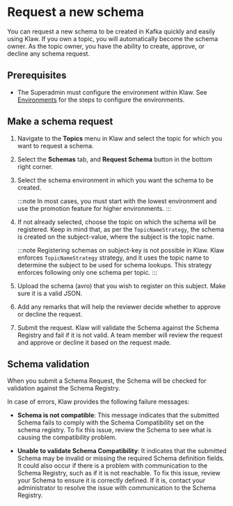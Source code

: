 # Request a new schema

You can request a new schema to be created in Kafka quickly and easily
using Klaw. If you own a topic, you will automatically become the schema
owner. As the topic owner, you have the ability to create, approve, or
decline any schema request.

## Prerequisites

- The Superadmin must configure the environment within Klaw. See
  [Environments](../../Concepts/clusters-environments) for the steps to configure the environments.

## Make a schema request

1. Navigate to the **Topics** menu in Klaw and select the topic for
   which you want to request a schema.
2. Select the **Schemas** tab, and **Request Schema** button in the
   bottom right corner.
3. Select the schema environment in which you want the schema to be
   created.

   :::note
   In most cases, you must start with the lowest environment and use the
   promotion feature for higher environments.
   :::

4. If not already selected, choose the topic on which the schema will
   be registered. Keep in mind that, as per the `TopicNameStrategy`,
   the schema is created on the subject-value, where the subject is the
   topic name.

   :::note
   Registering schemas on subject-key is not possible in Klaw. Klaw enforces `TopicNameStrategy` strategy, and it uses the topic name to determine the subject to be used for schema lookups. This strategy enforces following only one schema per topic.
   :::

5. Upload the schema (avro) that you wish to register on this subject.
   Make sure it is a valid JSON.
6. Add any remarks that will help the reviewer decide whether to
   approve or decline the request.
7. Submit the request. Klaw will validate the Schema against the Schema
   Registry and fail if it is not valid. A team member will review the
   request and approve or decline it based on the request made.

## Schema validation

When you submit a Schema Request, the Schema will be checked for
validation against the Schema Registry.

In case of errors, Klaw provides the following failure messages:

- **Schema is not compatible**: This message indicates that the submitted
  Schema fails to comply with the Schema Compatibility set on the schema
  registry. To fix this issue, review the Schema to see what is causing
  the compatibility problem.

- **Unable to validate Schema
  Compatibility**: It indicates that the submitted Schema may be invalid
  or missing the required Schema definition fields. It could also occur if
  there is a problem with communication to the Schema Registry, such as if
  it is not reachable. To fix this issue, review your Schema to ensure it
  is correctly defined. If it is, contact your administrator to resolve
  the issue with communication to the Schema Registry.
